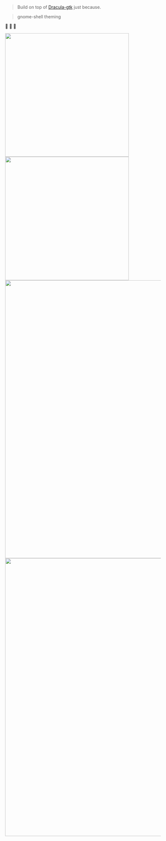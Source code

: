 > Build on top of [Dracula-gtk](https://github.com/dracula/gtk) just because.

> gnome-shell theming

🚧 🚧 🚧



<img src="https://github.com/user-attachments/assets/867c6565-8121-4a67-a2c7-0db99567ad52" width="400" />
<img src="https://github.com/user-attachments/assets/daa39fb8-55e2-408b-b8f8-0a839cf3b0a5" width="400" />
<img src="https://github.com/user-attachments/assets/5489e720-6ca0-49a2-9a7c-fdcd3675ba65" width="900" />
<img src="https://github.com/user-attachments/assets/7d2807c8-f251-480a-9739-18247cb12d6f" width="900" />
